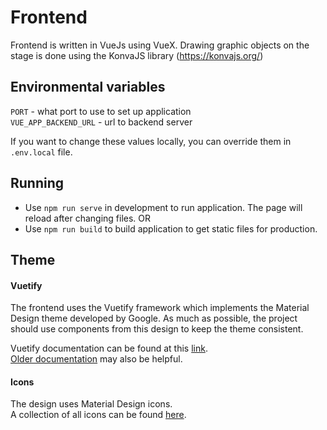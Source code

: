 # Frontend

Frontend is written in VueJs using VueX. Drawing graphic objects on the stage is done using the KonvaJS library (https://konvajs.org/)

## Environmental variables

`PORT` - what port to use to set up application  
`VUE_APP_BACKEND_URL` - url to backend server

If you want to change these values locally, you can override them in `.env.local` file.

## Running

-   Use `npm run serve` in development to run application. The page will reload after changing files.
    OR
-   Use `npm run build` to build application to get static files for production.

## Theme

#### Vuetify

The frontend uses the Vuetify framework which implements the Material Design theme developed by Google.
As much as possible, the project should use components from this design to keep the theme consistent.

Vuetify documentation can be found at this [link](https://next.vuetifyjs.com/en/).\
[Older documentation](https://vuetifyjs.com/en/) may also be helpful.

#### Icons

The design uses Material Design icons.\
A collection of all icons can be found [here](https://materialdesignicons.com/).
